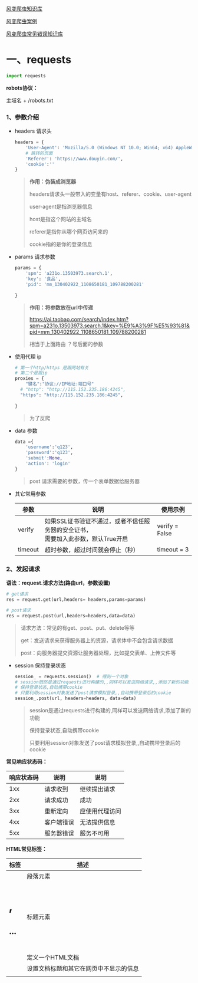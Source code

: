 [风变爬虫知识库](https://docs.forchange.cn/docs/2wAlXK56optg8DAP)

[风变爬虫案例](https://docs.forchange.cn/docs/aBAYV4zKD1h2Yr3j)

[风变爬虫常见错误知识库](https://docs.forchange.cn/docs/16q8Mmn0rXTQE7k7)

# 一、requests

```python
import requests
```

**robots协议：**

主域名 + /robots.txt

### 1、参数介绍

- headers  请求头

  ```python
  headers = {
      'User-Agent': 'Mozilla/5.0 (Windows NT 10.0; Win64; x64) AppleWebKit/537.36 (KHTML, like Gecko) Chrome/91.0.4472.124 Safari/537.36',
      # 跳转的页面
      'Referer': 'https://www.douyin.com/',
      'cookie':''
  }
  ```

  > **作用：伪装成浏览器**
  >
  > headers请求头一般带入的变量有host、referer、cookie、user-agent 
  >
  > 
  >
  > user-agent是指浏览器信息
  >
  > host是指这个网站的主域名
  >
  > referer是指你从哪个网页访问来的
  >
  > cookie指的是你的登录信息	

- params 请求参数

  ```python
  params = {
      'spm': 'a231o.13503973.search.1',
      'key': '食品',
      'pid': 'mm_130402922_1108650181_109788200281'
      
  }
  ```

  > **作用：将参数放在url中传递**
  >
  > 
  >
  > https://ai.taobao.com/search/index.htm?spm=a231o.13503973.search.1&key=%E9%A3%9F%E5%93%81&pid=mm_130402922_1108650181_109788200281
  >
  > 相当于上面路由   ？号后面的参数

- 使用代理 ip

  ```python
  # 第一个http/https 是跟网站有关
  # 第二个是跟ip
  proxies = {
      "键名":"协议://IP地址:端口号"
    # "http": "http://115.152.235.186:4245",
    "https": "http://115.152.235.186:4245",
      
  }
  ```

  > 为了反爬

- data 参数

  ```python
  data ={
      'username':'q123',
      'password':'q123',
      'submit':None,
      'action': 'login'
  }
  ```

  > post 请求需要的参数，传一个表单数据给服务器

- 其它常用参数

  | 参数    | 说明                                                         | 使用示例       |
  | ------- | ------------------------------------------------------------ | -------------- |
  | verify  | 如果SSL证书验证不通过，或者不信任服务器的安全证书，<br>需要加入此参数，默认True开启 | verify = False |
  | timeout | 超时参数，超过时间就会停止（秒）                             | timeout = 3    |


### 2、发起请求

**语法：request.请求方法(路由url，参数设置)**

```python
# get请求
res = request.get(url,headers= headers,params=params)

# post请求
res = request.post(url,headers=headers,data=data)
```

> 请求方法：常见的有get、post、put、delete等等
>
> 
>
> get：发送请求来获得服务器上的资源，请求体中不会包含请求数据
>
> post：向服务器提交资源让服务器处理，比如提交表单、上传文件等

- session 保持登录状态

  ```python
  session_ = requests.session()  # 得到一个对象
  # session既然是通过requests进行构建的,,同样可以发送网络请求,,添加了新的功能
  # 保持登录状态,自动携带cookie
  # 只要利用session对象发送了post请求模拟登录,,自动携带登录后的cookie
  session_.post(url, headers=headers, data=data)
  ```

  > session是通过requests进行构建的,同样可以发送网络请求,添加了新的功能
  >
  > 保持登录状态,自动携带cookie
  >
  > 
  >
  > 只要利用session对象发送了post请求模拟登录,,自动携带登录后的cookie

**常见响应状态码：**

| 响应状态码 | 说明       | 说明           |
| ---------- | ---------- | -------------- |
| 1xx        | 请求收到   | 继续提出请求   |
| 2xx        | 请求成功   | 成功           |
| 3xx        | 重新定向   | 应使用代理访问 |
| 4xx        | 客户端错误 | 无法提供信息   |
| 5xx        | 服务器错误 | 服务不可用     |

**HTML常见标签：**

| 标签             | 描述                                   |
| ---------------- | -------------------------------------- |
| <p>              | 段落元素                               |
| <h1>,<h2>...<h6> | 标题元素                               |
| <html>           | 定义一个HTML文档                       |
| <head>           | 设置文档标题和其它在网页中不显示的信息 |
| <title>          | 设置文档标题                           |
| <body>           | 设置主题内容                           |
| <br>             | 换行                                   |
| <a>              | 超链接                                 |
| <ul>             | 无序列表                               |
| <ol>             | 有序列表                               |
| <li>             | 列表项                                 |
| <dl>             | 自定义列表                             |
| <dt>             | 自定义列表项                           |
| <dd>             | 自定义列表对应的注释                   |
| <div>            | 定义文档中的分区                       |

**常见属性：**

| 属性  | 描述              |
| ----- | ----------------- |
| href  | 规定链接的目标URL |
| id    | 规定元素的唯一id  |
| class | 规定元素的类名    |

### 3、获取响应内容

**语法：res响应对象.类型方法**

```python
# 二进制，字节数据（bytes类型）
res.content

# 文本数据（str类型）
res.text

# json数据
res.json()
```

> content：原始二进制字节流，可以用来保存图片等二进制文件
>
> 
>
> text：文本编码自动解码响应内容，大多数 Unicode 字符集都能被无缝地解码。
>
> 
>
> **json简介：列表嵌套字典的形式，字符串类型， 是一种轻量级的数据交换格式。**
>
> json：将响应json数据转化为Python字典 注意不能是HTML类型的响应

- **其它方法**

- **语法：响应对象 . 方法名 **

  | 参数                | 说明                                     |
  | ------------------- | ---------------------------------------- |
  | **status_code**     | **响应状态码**                           |
  | **request.headers** | **响应对应的请求头**                     |
  | **headers**         | **响应头**                               |
  | **request.cookies** | **请求的cookie**                         |
  | **cookies**         | **响应的cookie（经过了set-cookie动作）** |
  | **encoding**        | **设置编码格式**                         |

  ```python
  # 设置编码格式
  res.encoding = 'utf-8'
  ```

### 4、附：报错继续调用

方法一：

```python
def fun():
    time.sleep(1)
    try:
        raise Exception('出错了')
    except Exception as e:
        print(e)
        fun()
fun()
```

方法二：

```python
# 导包
from retrying import retry

@retry()
def fun():
    time.sleep(1)
    print('------出错了----')
    raise Exception('出错了')

fun()
```

### 6、动态网页

```
动态网页XHR文件中找
AJAX
```

### 7、爬虫模板

```python
#导入相关模块库
import requests
from bs4 import BeautifulSoup
import csv

#设置存储爬取数据的列表，方便后面写入到csv文件中
data_list = []

#01获取网页
url = ''
#设置请求头
headers = {}
res = requests.get(url,headers = headers)
#打印状态码是否正常
print(res.status_code)

#02解析网页
bs = BeautifulSoup(res.text,'html.parser')
#根据需求使用find() or find_all()方法查找标签元素
Tag = bs.find()
print(Tag.text)
Tag_list = bs.find_all()
for i in Tag_list:
    data1 = i.find().text
    data2 = i.find().text
    #设置一个字典存储爬取的数据，方便之后添加到data_list里面
    data_dict = {
        '表头数据1':data1,
        '表头数据2':data2
    }
    #检查爬取的信息
    print(data_dict)
    #存储爬取信息到dat_list里面
    data_list.append(data_dict)

#03存储网页
with open('xxxx.csv', 'w', encoding='utf-8-sig') as f:
    # 将文件对象转换成 DictWriter 对象，并定义表头数据
    f_csv = csv.DictWriter(f, fieldnames=['表头数据1', '表头数据2'])
    # 写入表头与数据
    f_csv.writeheader()
    f_csv.writerows(data_list)
```

# 二、selenium

```python
1）Windows 系统：pip install selenium
2）Mac 系统：pip3 install selenium

Chrome 浏览器驱动配置流程: https://docs.forchange.cn/docs/9030MKLRVRtV2Oqw
```

### 1、selenium的使用

```python
# 导包
from selenium import webdriver
# 实例谷歌浏览器对象
driver = webdriver.Chrome()
```

### 2、基本方法

| get(url)              | 打开浏览器                   |
| --------------------- | ---------------------------- |
| current_url           | 返回url                      |
| page_source           | 获取网页源代码               |
| maximize_window()     | 浏览器最大化                 |
| save_screenshot()     | 页面截图                     |
| window_handles        | 获取所有句柄                 |
| current_window_handle | 获取当前句柄                 |
| get_cookies()         | 获取当前网页的Cookie（列表） |
|                       |                              |
| close()               | 关闭浏览器                   |
| quit()                | 退出                         |

```python
# 打开浏览器
driver.get("https://www.baidu.com/)
# current_url 返回当前url
print(driver.current_url)
# page_source 打印网页源代码
print(driver.page_source)
# 浏览器最大化
driver.maximize_window()
# 页面截图 
# driver.save_screenshot('chaojiying.jpg')
# window_handles 获取所有的句柄
print(driver.window_handles)
# 获取当前的句柄
print(driver.current_window_handle)

# 你页面打开了新的标签页 并不会操作新的标签页
# 通过句柄的操作来切换标签页
driver.switch_to.window(driver.window_handles[1])
# 获取当前页的标题
print(driver.title)

# 进入iframe之后才能获取iframe里面的元素
# switch_to.frame 进入到iframe框架中
driver.switch_to.frame('g_iframe')
```

### 3、定位点击操作

##### （1）定位元素

**注意：可多层查找**

| 方法                                | 说明                                                         |
| ----------------------------------- | ------------------------------------------------------------ |
| find_element_by_name()              | 通过属性 **name** 的值查找                                   |
| find_element_by_class_name()        | 通过属性 **class** 的值查找                                  |
| find_element_by_id()                | 通过属性 **id** 的值查找                                     |
| find_element_by_xpath()             | 通过 **xpath** 查找                                          |
| find_element_by_css_selector()      | 通过 **CSS选择器**  查找                                     |
| find_element_by_tag_name()          | 通过 **标签名称** 查找                                       |
| find_element_by_link_text()         | 通过  **超链接文本**  查找                                   |
| find_element_by_partial_link_text() | 通过 **超链接的部分文本**  查找                              |
| 以上方法element后面加s              | 查找多个元素，返回符合条件的对象列表<br>（没有则返回空列表） |

```python
# 定位到指定位置输入账号
driver.find_element_by_id('freename')

# 定位到指定位置输入密码
driver.find_element_by_class_name('password')

# 定位到登录位置
ele = driver.find_element_by_class_name('loginBtn')

# 1、click 点击登录
ele.click()

# 2.通过js语法进行点击指定元素ele
# js进行元素点击语法 arguments[0].click 相当于ele.click()
driver.execute_script('arguments[0].click()',ele)
```

##### （2）输入、点击操作

**下方enement 代表定位到的元素**

| 方法                          | 说明                                 |
| ----------------------------- | ------------------------------------ |
| element.send_keys(“内容”)     | **输入**内容                         |
| element.click()               | **点击**此元素                       |
| element.screenshot_as_png     | 截取定位到的元素内容（**截图**）     |
| element.get_attribute("属性") | **获取**定位到的元素的**属性**       |
| element.text                  | **获取**定位元素下的所有**文本内容** |
|                               |                                      |
|                               |                                      |
|                               |                                      |
|                               |                                      |

```python
# 定位到登录位置
ele = driver.find_element_by_class_name('loginBtn')

# 输入用户名
ele.send_keys(input('输入用户名'))

# 点击登录
ele.click()



# 通过element.text获取内容
ele.text
# 通过get_attribute获取属性
ele.get_attribute('href')
```



### 4、页面滚动

| 执行像素单位进行移动     | window.scrollTo(0,2000)# (横向x轴,竖向y轴)    |
| ------------------------ | --------------------------------------------- |
| 可以以页面为单位进行移动 | window.scrollTo(0,document.body.scrollHeight) |
| 指定到达的坐标           | document.documentElement.scrollTop=2000       |

```python
chrome_obj.execute_script('document.documentElement.scrollTop=2000')
```

### 5、无头浏览与反检测

方法一：

```python
from selenium.webdriver.chrome.options import Options

# 实例化一个对象
options = Options()
# 给对象添加属性 不需要打开浏览器就能使用
options.add_argument('--headless')

# 把刚刚添加好的无头模式 给driver对象添加上
driver = webdriver.Chrome(options=options)
```

方法二：

```python
options.headless = True
```

方法三：

```python
options.set_headless()
```

**反检测：**

```python
# 添加参数,进行隐藏
options.add_experimental_option('excludeSwitches', ["enable-automation"])  # 不需要死记硬背
chrome_obj = Chrome(options=options)
```

### 6、显示等待与隐士等待

导包：

```python
# 规定导包下面三个
from selenium.webdriver.common.by import By
from selenium.webdriver.support.ui import WebDriverWait
from selenium.webdriver.support import expected_conditions as EC
```

显示等待：

```python
# 显示等待  要等到某个元素加载完了之后才继续往后执行
#           设置10秒 10秒内提前加载好了后就不会等10秒 提前执行

# 显示等待  等待元素加载完成 肯定需要一个元素
# 第一个参数 driver 就是实例化的driver
# 第二个参数 timeout 等待的时间
# 第三个参数 poll_frequency 监测时间 默认每过0.5秒监测一次 直到元素已经加载完成
# EC.presence_of_element_located(By.XPATH) 通过xpath来获取元素
# EC.presence_of_element_located 这个方法里面需要放元祖
# 等待元素10秒内加载完成 每过1秒查看一下
ele = WebDriverWait(driver,10,1).until(EC.presence_of_element_located((By.XPATH,'//*[@id="1"]/h3/a')))
# ele = WebDriverWait(driver,10,1).until(EC.presence_of_element_located((By.ID,'//*[@id="1"]/h3/a')))
# ele = WebDriverWait(driver,10,1).until(EC.presence_of_element_located((By.CLASS_NAME,'//*[@id="1"]/h3/a')))
```

隐士等待：

```python
# 隐示等待 等待页面加载完成 加载完了之后就继续往后面执行 灵活 提前加载好提起执行
# 有多个页面 多个标签页

# 设置隐示等待 页面加载完 继续往后面执行
driver.implicitly_wait(0.1)
```

### 7、高级滑动操作

```python
from selenium.webdriver import ActionChains

# 1.找到这个按钮
click_obj = chrome_obj.find_element_by_xpath('/html/body/div/div/div/div[1]/div[1]/div[3]')

# 2.按住:动作(需要使用动作链)
action_obj = ActionChains(chrome_obj)  # 参数是浏览器对象,
action_obj.click_and_hold(click_obj)  # 点击并且按住,参数为具体的节点(按钮)

# 3.滑动(x横向移动,y竖向移动) 在这之前可以得到他的长和宽
action_obj.move_by_offset(100, 0).perform()
#            定位                 #  启动

# 4.松开点击
action_obj.release()  # 释放
```

# 三、js加密

### 1、分析

```python
目的: 爬虫实现有道翻译: 输入一个数据(参数), 得到对应的翻译结果(响应数据)
1.分析数据包:参数的传递,get请求url传参,post请求里面的form表单传参

2.对应的数据包:
    --post请求:需要发送请求的时候,携带form表单
    --json格式:响应数据是json格式的数据,jsonpath

3.确认目标的url:http://fanyi.youdao.com/translate_o?smartresult=dict&smartresult=rule

4.检查form表单里面的参数,更换了要被数据之后,,表单里面的键值对是否会跟着发生改变

5.进行另一次请求,,对比参数的不同
    --没有发生改变,直接复制写死就好
    --发生了改变的参数,是怎么发生改变,(分析:重点)

6.form表单里面发生改变的参数
    -- √ i: 要被翻译的数据
    -- salt: 16178019691804 > 16178031806006
    -- sign: 126c8264337c5edec47981a61d039159 > 52e6d5069cf6d2d63b56419e729b73ee
    -- √lts: 1617801969180 > 1617803180600
    总结:发生了变化的数据:一共是四个

7.lts: 由纯数字组成,salt是lts在末尾加了一位数字的结果
    --纯数字组成,是否是一个时间戳数据
    结论:以毫秒为单位的时间戳

  salt: 以毫秒为单位的时间戳, 末尾加上一位数字(未知规律逻辑)
```

### 2、python运行js代码

安装：pip install PyExecJS

```python
# 导入: 使用不是同一个名字 execjs
import execjs

# 拿到js代码
with open('demo.js','r',encoding='utf-8') as f:
    js_data = f.read()

# 转换一下类型,转换操作
js_obj = execjs.compile(js_data)

# 执行
res_ = js_obj.call('add',6,5)
print(res_)
```

# 四、fiddle抓包工具

### 1、fiddle设置

```python
fiddler的一个初始设置:
1.最上方菜单栏的工具栏 Tools 点击第一个选项 options
2.出现options的菜单栏,选择第二个HTTPs,默认不支持https协议数据包的获取,
3.勾选DEcryPThttps,如果是第一次,提示你安装证书,next install,,success...
4.点击options的菜单栏里面的第三个选项connection
5.第二个勾选 allow remote computers to conect
6.重启
```

### 2、与移动端建立连接

```python
移动端客户端:
1.手机
2.手机模拟器(虚拟机之于电脑)
    -- 夜神模拟器   
    -- 腾讯手游助手
    -- mumu模拟器  网易
"""
"""
1.刚刚下载好这个手机模拟器:
抓包工具是否会自动的存在于 移动客户端和 服务器之间.
怎么样才能够让彼此独立分开的软件, 存在 移动端客户端 >发送请求> 抓包工具fiddler >   服务器这样一个关系

原理: 移动端客户端发送网络请求, 必须依赖抓包工具, 才能发送给服务器
1.知道自己电脑的IP地址:192.168.1.150(举例)
2.知道抓包工具的端口号:fiddler 默认8888
3.手机模拟器设置:
    -- 找到设置,网络,按住不动,出现修改网络
    -- 代理改成电脑IP 192.168.1.150
    -- 端口8888
4.手机模拟器发送网络请求,有需要依赖指定IP的指定端口8888的工具fiddler
5.手机模拟器发送网络请求,只能通过fiddler
6.手动模拟器  >  fiddler  > 服务器
7.如果你的fiddler没有打开运行,,,那么手机模拟器就无法发送网络请求
8.需要去下载一个证书:
    --打开浏览器:网址栏输入ip:port
    --download fiddler证书
    --证书命名,点击保存
9.安装证书 > 设置一个开屏密码
```

### 3、使用步骤

```python
1.打开一个app
2.清空数据包
3.发送请求
4.暂停抓包
5.数据包的类型, body的大小
6.点击一个数据包,选择inspetor
    --上面部分是request headers的信息
    --下面部分是response header的信息
7.通过响应数据查看是否是对应的数据包
    --在response header部分选择webView 相当于network里面的response部分
    -- body:21 {"result":{},"ret":0}
8.在 request headers部分点击Raw的部分:
   还是headeres部分,,,都存在请求的一些参数,,信息
   --url:
   --get
   --cookie
   --User-Agent
9.对应的数据包右键点击: justurl
    -- https://mlol.qt.qq.com/go/mlol_news/recommend_feeds?main_feeds=1&plat=android&ip=10.0.2.15&network=wifi&favzone=lol&zone=plat&channel=1&transport=&disableAlgo=%24DISABLEALGO%24&subChannel=1&slidetype=0&next=&version=10502 
```

# 五、scrapy框架

[Scrapy文档地址](http://scrapy-chs.readthedocs.io/zh_CN/1.0/intro/overview.html)

### 1、概念和流程

- 流程![img](https://gimg2.baidu.com/image_search/src=http%3A%2F%2Fimg2018.cnblogs.com%2Fblog%2F1519076%2F201903%2F1519076-20190309141306862-221827008.png&refer=http%3A%2F%2Fimg2018.cnblogs.com&app=2002&size=f9999,10000&q=a80&n=0&g=0n&fmt=auto?sec=1650514220&t=ccb4c3d95f7a9f49397755cc9fe2cf96)

  > 流程描述：
  >
  > 1. 爬虫中起始的url构造成request对象-->爬虫中间件-->引擎-->调度器
  > 2. 调度器把request-->引擎-->下载中间件--->下载器
  > 3. 下载器发送请求，获取response响应---->下载中间件---->引擎--->爬虫中间件--->爬虫
  > 4. 爬虫提取url地址，组装成request对象---->爬虫中间件--->引擎--->调度器，重复步骤2
  > 5. 爬虫提取数据--->引擎--->管道处理和保存数据

- 每个模块的具体作用

  ![img](https://gimg2.baidu.com/image_search/src=http%3A%2F%2Fimg-blog.csdnimg.cn%2F20200222134056362.png%3Fx-oss-process%3Dimage%2Fwatermark%2Ctype_ZmFuZ3poZW5naGVpdGk%2Cshadow_10%2Ctext_aHR0cHM6Ly9ibG9nLmNzZG4ubmV0L0JpYW5fWmh1YW5n%2Csize_16%2Ccolor_FFFFFF%2Ct_70&refer=http%3A%2F%2Fimg-blog.csdnimg.cn&app=2002&size=f9999,10000&q=a80&n=0&g=0n&fmt=auto?sec=1650514220&t=85ded70bc573fd475326ffcbfc6f63f4)

- **scrapy基本组成**

  ```python
  --中间部分: 引擎组件
  --上面部分: 调度器
  --下面部分: 爬虫器,爬虫组件
  --左边部分: 管道组件
  --右边部分: 下载器组件
  ```

- **scrapy步骤**

  ```python
  引擎组件:领导,核心
      2.引擎拿着爬虫组件给的request请求对象,交给了调度器
      4.引擎拿着调度器排序之后的request请求对象,交给下载器
      6.引擎拿着下载器给的响应对象response,交给了爬虫组件
      8.引擎拿着爬虫组件发送过来的数据:
          --如果是请求对象request,把之前的步骤重新执行一遍
          --如果是需要保存的数据,就交给管道组件,item对象
  
  爬虫组件:1.确认起始的url: 爬虫组件会根据起始的url构造一个请求对象request,把请求对象request交给引擎
           7.拿着引擎给的响应对象response,进行数据的提取:
              --如果提取出来的是需要保存的数据data,那么就需要进行保存   item对象  交给引擎
              --如果提取到的url,是需要继续发送网络请求的,构造一个请求对象request  交给引擎
  
  调度器:3.拿着从引擎给的request请求对象进行排序(入队列,出队列),把排序之后的request请求对象交给引擎
  
  下载器:5.拿着从引擎给的request请求对象,发送网络请求,获取响应对象response,交给引擎
  
  管道组件:9.拿着要被保存的数据,保存起来
  ```

### 2、入门使用

- 安装

  ```python
  命令:     sudo apt-get install scrapy 或者：     pip/pip3 install scrapy
  ```

- 项目开发流程

  ```
  1. 创建项目:        scrapy startproject sixstartText
  2. 生成一个爬虫:    scrapy genspider sixtartText sixstaredu.com
  3. 提取数据:       根据网站结构在spider中实现数据采集相关内容
  4. 保存数据:       使用pipeline进行数据后续处理和保存
  ```

  > 注意：创建项目后需要cd 到项目中才可进行下一步

- 基础命令

  ```python
  1、创建项目： scrapy    startproject    xxx(项目名称)   创建项目
  
  2、1 创建文件名称（默认basic模板）： scrapy  genspider   xxx(爬虫任务名称)    www.com（域名）
  
  2、2 创建文件名称（crawl模板 -- 自动提取url）：
  		scrapy   genspider  -t  crawl    xxx     www.com
      
  
  3、开启爬虫： scrapy   crawl  xxx(文件名称) --nolog(无日志，报错的话就需要取消查看报错信息)
  
  4、进入监听状态：scrapy    runspider   xxx.py       
               这个详细查看分布式爬虫步骤.py
      
  bench : scrapy bench 快速的测试一下框架运行起来的样子
  
  fetch : scrapy fetch url 拿一个url进行测试 对展示出对应的响应
  
  genspider: 创建爬虫任务用的
  
  runspider: 运行爬虫项目
  
  shell: 快速的进行一些代码的测试: 测试部分代码的执行的时候使用 svrapy shell 起始url
  
  
  version: 显示版本
  
  view: view视图 scrapy view https://www.baidu.com
       快速的测试一个url的响应的获取,渲染出来,为了检验成功与否
  ```

##### 各个文件介绍：

- settings

  ```python
  BOT_NAME = 'scrapy_sample'     # 爬虫项目的名称
  
  SPIDER_MODULES = ['scrapy_sample.spiders']     # 爬虫应用的模板
  NEWSPIDER_MODULE = 'scrapy_sample.spiders'     # 爬虫应用的模板
  
  
  # 设置全局的用户代理User -Agent    **
  USER_AGENT = 'Mozilla/5.0 (Windows NT 10.0; Win64; x64) AppleWebKit/537.36 (KHTML, like Gecko) Chrome/91.0.4472.124 Safari/537.36'
  
  
  ROBOTSTXT_OBEY = False    # robots协议，需要手动改成False  **
  
  
  # CONCURRENT_REQUESTS = 32     # 并发请求数的设置
  
  
  DOWNLOAD_DELAY = 3    # 下载延迟    **
  
  #CONCURRENT_REQUESTS_PER_DOMAIN = 16   # domain  单域名访问并发数
  #CONCURRENT_REQUESTS_PER_IP = 16       # 单IP的并发数
  
  
  COOKIES_ENABLED = False    # 全局的Cookie的设置  **
  
  
  #TELNETCONSOLE_ENABLED = False   # 查看爬虫信息相关
  
  
  # 设置默认全局的请求头    **
  DEFAULT_REQUEST_HEADERS = {
    'Accept': 'text/html,application/xhtml+xml,application/xml;q=0.9,*/*;q=0.8',
    'Accept-Language': 'en',
    'Cookie':'xxx'
  }      
  
  
  # 爬虫中间件，注释掉了就不会生效
  SPIDER_MIDDLEWARES = {
     # 'scrapy_sample.middlewares.ScrapySampleSpiderMiddleware': 543,
  }        
  
  
  # 下载器中间件，  UA,Cookie，Referer的设置   **
  DOWNLOADER_MIDDLEWARES = {
     # 'scrapy_sample.middlewares.ScrapySampleDownloaderMiddleware': 543,
      # selenium中间件管道的开启
     'scrapy_sample.middlewares.seleniumDownloaderMiddleware': 544,
  }         
  
  
  # 自定义爬虫信息
  #EXTENSIONS = {
  #    'scrapy.extensions.telnet.TelnetConsole': None,
  #}    
  
  
  # 管道（用来保存逻辑的部分）    路径             权重（权重越小，优先级越大） **
  ITEM_PIPELINES = {
     'scrapy_sample.pipelines.ScrapySamplePipeline': 300,
     'scrapy_sample.pipelines.ScrapySamplePipeline2': 301,
     'scrapy_sample.pipelines.images.ImagesPipeline' : 302  # 图片管道路径
  } 
  
  
  #AUTOTHROTTLE_ENABLED = True    # 自动限速
  
  #AUTOTHROTTLE_START_DELAY = 5   # 初始下载延迟的设置
  
  #AUTOTHROTTLE_MAX_DELAY = 60    # 最大下载延迟
  
  #AUTOTHROTTLE_TARGET_CONCURRENCY = 1.0    # 设置每秒并发数
  
  #AUTOTHROTTLE_DEBUG = False    # 是否显示DEBUG
  
  
  #HTTPCACHE_ENABLED = True             # 缓存设置
  #HTTPCACHE_EXPIRATION_SECS = 0        # 缓存时间
  #HTTPCACHE_DIR = 'httpcache'          # 路径
  #HTTPCACHE_IGNORE_HTTP_CODES = []     # 缓存http的状态码
  #HTTPCACHE_STORAGE = 'scrapy.extensions.httpcache.FilesystemCacheStorage'   # 缓存插件
  ```
  
- 创建的爬虫文件

  ```python
  import scrapy
  
  
  class TextSpider(scrapy.Spider):       # 继承自Spider这个类
      name = 'text'    # 爬虫任务名称
      allowed_domains = ['www.com']     # 允许请求的域的范围
      start_urls = ['http://www.com/']  # 起始url，从这个网站开始爬取
  
      def parse(self, response):   # 用来做数据的提取，响应对象response
          pass
  ```

  > 主要用来提取文件

- items.py

  ```python
  import scrapy
  
  
  # 预处理，这个类需要在Spider的py文件中导包才能使用
  # 若要在爬虫文件中使用，需要提前在此创建好字段
  class ScrapySampleItem(scrapy.Item):
     
      # name = scrapy.Field()
      xxx = scrapy.Field()
      xxxx = scrapy.Field()
      xxxxx = scrapy.Field()
      pass
  ```

- middlewares（中间件）.py

  ```python
  import random
  import time
  
  from scrapy import signals
  
  
  from itemadapter import is_item, ItemAdapter
  from scrapy.http import HtmlResponse
  
  
  class ScrapySampleSpiderMiddleware:
      @classmethod
      def from_crawler(cls, crawler):
          # This method is used by Scrapy to create your spiders.
          s = cls()
          crawler.signals.connect(s.spider_opened, signal=signals.spider_opened)
          return s
  
      def process_spider_input(self, response, spider):
  
          return None
  
      def process_spider_output(self, response, result, spider):
  
          for i in result:
              yield i
  
      def process_spider_exception(self, response, exception, spider):
          pass
  
      def process_start_requests(self, start_requests, spider):
          for r in start_requests:
              yield r
  
      def spider_opened(self, spider):
          spider.logger.info('Spider opened: %s' % spider.name)
  
  
  class ScrapySampleDownloaderMiddleware:
  
      @classmethod
      def from_crawler(cls, crawler):
          # This method is used by Scrapy to create your spiders.
          s = cls()
          crawler.signals.connect(s.spider_opened, signal=signals.spider_opened)
          return s
  
      # 发送请求携带的UA等在这里设置，需要在管道内开启
      # 处理请求对象的方法
      def process_request(self, request, spider):
          # 用户代理 User-Agent              随机选取
          request.headers['User-Agent'] = random.choice('构建的 UA 池')
  
          # 代理IP：https请求https代理IP，http请求http代理IP
          #        以https://moxie.douban.com / top250为例
          if request.url.split(':')[0] == 'http':   # 判断url是否是前缀http
              request.meta['Proxy'] = 'http://xxx.xxx.xxx.xxx:xxx'
          else:     # https
              request.meta['Proxy'] = 'http://xxx.xxx.xxx.xxx:xxx'
  
          # Cookie  （1、settings里面Cookie设置为True
          #           2、以键值对方式）
          #      以douban - fav - remind  == 1 ; __utmc = 3014；
          request.cookies = {"douban - fav - remind":"1","__utmc":"3014"}
  
          # 添加跳转Referer
          referer_url = request.url
          if referer_url:  # 拥有
              request.headers['Referer'] = referer_url
  
          return None
  
      def process_response(self, request, response, spider):
          return response
  
      def process_exception(self, request, exception, spider):
  
          pass
  
      def spider_opened(self, spider):
          spider.logger.info('Spider opened: %s' % spider.name)
  
  
  
  '''        selenium 使用下载中间件方法   使用需要在settings中开启下载中间件管道  '''
  class seleniumDownloaderMiddleware:
      def process_response(self, request, response, spider):
          # 判断是否是目标网址 ， 如果是 ，进行selenium请求
          if request.url in ['https://music.163.com/#/discover/playlist']:
              # 打开目标网址
              spider.driver.get(url=request.url)
              time.sleep(4)
  
              # 进入到  iframe  中
              spider.driver.switch_to.frame('g_iframe')
              # 通过page_source获取elenments 源代码
              time.sleep(4)
              row_response = spider.driver.page_source
              # current_url是selenium中返回url的方法
              return HtmlResponse(url=spider.driver.current_url,body=row_response,encoding='utf8',request=request)
  
          else:      # 如果上面代码没有执行，就执行下面代码
              return response
  ```
  
- pipelines（管道）.py

  ```python
  from itemadapter import ItemAdapter
  
  
  class ScrapySamplePipeline:
      def __init__(self):    # 自动调用只需要开启一次
          self.f = open('sixstar.txt', 'a', encoding='utf-8')
  
      def process_item(self, item, spider):       # 保存数据
          self.f.write(str(item) + '\n' + '\n')
          return item
  
      def __del__(self):        # 关闭，程序运行完毕自动执行
          self.f.close()
  ```

  > 管道：用来保存文件，需要在setting中开启管道

### 3、开发步骤详解

1. 创建项目

   ```
   scrapy startproject <项目名字> 
   ```

   > 生成的目录和文件结果如下：
   >
   > item.py：自己预计需要爬取的内容
   >
   > middlewares.py：自定义中间件的文件
   >
   > pipelines.py：管道，保存数据
   >
   > settings.py：设置文件，UA，启动管道
   >
   > spiders：自己定义的spider的文件夹
   >
   > scrapy.cfg：项目的配置文件

2. 创建爬虫文件

   ```
   scrapy genspider <爬虫名字> <允许爬取的域名>
   ```

   > 爬虫名字: 作为爬虫运行时的参数 允许爬取的域名: 为对于爬虫设置的爬取范围，设置之后用于过滤要爬取的url，如果爬取的url与允许的域不通则被过滤掉。 
   >
   > 
   >
   > 注：需要先cd 到项目中

3. 提取数据

   **在/myspider/myspider/spiders/sixtartText.py中修改内容如下:**

   ```python
   import scrapy
   # 导入 items.py 中的  BasicItem类
   from ..items import BasicItem
   
   
   class SixstarSpider(scrapy.Spider):
       name = 'sixstar'
       allowed_domains = ['sixstaredu.com']
       start_urls = ['https://www.sixstaredu.com/teacher?page=%d'%a for a in range(1,5)]
   
       
       
       # 数据提取方法，接受下载中间件传过来的response
       def parse(self, response):
           # 获取教师名字
           names = response.xpath('//*[@id="content-container"]/div/div[*]/div/div[1]/h3/a/text()').getall()
           # 获取教师头衔
           positions = response.xpath('//*[@id="content-container"]/div/div[*]/div/div[1]/div/text()').getall()
           
   
           for i in range(len(names)):
               # 实例  items.py 的类
               item = BasicItem()
               # 构造字典 ， 键名分别是name ，position ，url
               item['name'] = names[i]
               item['position'] = positions[i].strip()
   
               # 获取详情页数据     url          回调函数     meta构造字典传给下面函数
               yield scrapy.Request((item['url']),callback=self.parse_data,meta={'jiuge':item})
   
               
       def parse_data(self,response):
           # 获取详情页的数据
           data = response.xpath('//*[@id="content-container"]/div/p//text()').getall()
   
   
           # 接收 meta 中的item
           item = response.meta['jiuge']
           item['data'] = ''.join(data)
   
           # 返回给管道
           yield item
   ```
   
   > 步骤：
   >
   > 1、在parse函数下，直接使用response.xpath方法即可提取数据
   >
   > CSS选择器提取数据：（也可以使用response.css(.属性)）
   >
   > getall：提取多个数据（列表），get：提取单个数据
   >
   > 2、实例items.py 中的  BasicItem类，构造字典数据（用什么字段需要先在BasicItem 类中添加）
   >
   > ```python
   > class BasicItem(scrapy.Item):
   >  # define the fields for your item here like:
   >  name = scrapy.Field()
   >  position = scrapy.Field()
   > ```
   >
   > 3、使用回调函数提取详情页数据
   
   - response 常用方法
   
     ```python
     response.url：当前响应的url地址
     response.request.url：当前响应对应的请求的url地址
     response.headers：响应头
     response.requests.headers：当前响应的请求头
     response.body：响应体，也就是html代码，byte类型
     response.status：响应状态码
     ```
   
4. 保存数据

   ```python
   1、在pipelines.py 中
   
   import json
   class ItcastPipeline():   
       # 爬虫文件中提取数据的方法每yield一次item，就会运行一次   
       # 该方法为固定名称函数   
       def process_item(self, item, spider):       
       print(item)       
       return item
   
   2、在settings.py配置启用管道
   
   ITEM_PIPELINES = {   
       'sixstart.pipelines.SixstartPipeline': 300,
   }
   
   ```

   > 配置项中键为使用的管道类，管道类使用.进行分割，第一个为项目目录，第二个为文件，第三个为定义的管道类。 
   >
   > 配置项中值为管道的使用顺序，设置的数值约小越优先执行，该值一般设置为1000以内。

5. 运行爬虫程序

   ```python
   1、运行方法一
   #  在项目目录终端输入scrapy    crawl    xxx(文件名)
   
   
   2、运行方法二
   在项目目录下新建main.py 文件夹
   #  导入 cmdline模块，可以实现控制终端命令行
   from scrapy import cmdline
   
   cmdline.execute(['scrapy','bench'])
   ```

### 4、crawl 模板的使用

```python
作用：crawlspider爬虫可以按照规则自动获取连接
```

> 与默认模板只在获取数据时不同

1. 创建爬虫文件

   ```python
   scrapy genspider -t crawl xxx(文件名)    xxx.com(域名)
   ```

2. 提取数据

   ```python
   import scrapy
   from scrapy.linkextractors import LinkExtractor
   from scrapy.spiders import CrawlSpider, Rule
   
   
   class TextCrawlSpider(CrawlSpider):
       name = 'text_crawl'
       allowed_domains = ['www.com']
       start_urls = ['http://www.com/']
   
       # url提取器               
       rules = (
           Rule(LinkExtractor(allow=r'Items/'), callback='parse_item', follow=True),
       )
       # LinkExtractor参数
       # allow = (),   url范围，正则表达式
       # deny = (),     和上一个相反，除了上一个的范围都提取
       # allow_domains = (),     允许提取的域的范围
       # deny_domains = (),      同上相反
       # restrict_xpaths = (),     通过xpath提取
       # tags = ('a', 'area'),     默认提取a标签
       # attrs = ('href',),        默认提取href属性所对应的值
   
       def parse_item(self, response):
           item = {}
           #item['domain_id'] = response.xpath('//input[@id="sid"]/@value').get()
           #item['name'] = response.xpath('//div[@id="name"]').get()
           #item['description'] = response.xpath('//div[@id="description"]').get()
           return item
   ```

   > 注意：
   >
   > 1. 除了用命令scrapy genspider -t crawl <爬虫名> <allowed_domail>创建一个crawlspider的模板，也可以手动创建
   > 2. crawlspider中不能再有以parse为名的数据提取方法，该方法被crawlspider用来实现基础url提取等功能
   > 3. Rule对象中LinkExtractor为固定参数，其他callback、follow为可选参数
   > 4. 不指定callback且follow为True的情况下，满足rules中规则的url还会被继续提取和请求
   > 5. 如果一个被提取的url满足多个Rule，那么会从rules中选择一个满足匹配条件的Rule执行
   >
   > 
   >
   > Rule常见参数：：：：：
   >
   > LinkExtractor: 链接提取器，可以通过正则或者是xpath来进行url地址的匹配
   >
   > callback: 表示经过连接提取器提取出来的url地址响应的回调函数，可以没有，没有表示响应不会进行回调函数的处理
   >
   > follow: 连接提取器提取的url地址对应的响应是否还会继续被rules中的规则进行提取，默认True表示会，Flase表示不会
   >
   > process_links: 当链接提取器LinkExtractor获取到链接列表的时候调用该参数指定的方法，这个自定义方法可以用来过滤url，且这个方法执行后才会执行callback指定的方法

### 5、scrpay-redis 分布式爬虫

- 概念

  1. 分布式是什么

     ```
     简单的说 分布式就是不同的节点（服务器，ip不同）共同完成一个任务
     ```

  2. scrpay-redis的概念

     ```
     scrapy_redis是scrapy框架的基于redis的分布式组件
     ```

  3. scrapy_redis作用

     ```
     Scrapy_redis在scrapy的基础上实现了更多，更强大的功能，具体体现在：
     	通过持久化请求队列和请求的指纹集合来实现：
     		1、断电续爬
     		2、分布式快速抓取
     ```

  4. 流程

     ```
     1、在scrapy_redis中，所有的待抓取的request对象和去重的request对象指纹都存在所有的服务器公用的redis中
     2、所有的服务器中的scrapy进程公用同一个redis中的request对象的队列
     3、所有的request对象存入redis前，都会通过该redis中的request指纹集合进行判断，之前是否已经存入过
     4、在默认情况下所有的数据会保存在redis中
     ```

1. 实现scrapy-redis

   1. 爬虫文件中

   ```python
   import scrapy
   from scrapy.linkextractors import LinkExtractor
   from scrapy.spiders import CrawlSpider, Rule
   # 1、导包
   from scrapy_redis.spiders import RedisCrawlSpider
   # 2、继承导包的内容
   class BqgSpider(RedisCrawlSpider):
       name = 'bqg'
       
       # 3、注销allowed_domains  和  start_urls
       # allowed_domains = ['www.com']
       # start_urls = ['https://www.xbiquge.la/0/885/']
       
       rules = (
           Rule(LinkExtractor(allow=r'^https://www.xbiquge.la/0/885/\d+.html$'), callback='parse_item', follow=False),
       )
       # 4、设置redis_key 数据库的key  后面需要任务
       redis_key = 'jiuge'  # 之后代码将会向redis中读取键名为jiuge 的值  来作为起始的url
       
       
       def parse_item(self, response):
           item = {}
           print(response.url)
           title = response.xpath('/html//div[@class="bookname"]/h1/text()').get()  # 获取章节
           coutent = response.xpath('//*[@id="content"]/text()').getall()
           item['title'] = title
           item['coutent'] = coutent
           print(item)
           return item
   ```

   > 步骤：
   >
   > 1、导包
   >
   > 2、继承
   >
   > 3、注释
   >
   > 4、设置redis_key

2. setting.py

   ```python
   # 编码格式的设置
   FEED_EXPORT_ENCODING = 'UTF-8'
   # 指定使用图片管道之后，图片保存的路径
   IMAGES_STORE = './'  # 项目的根目录
   
   # 过滤操作：             资源路径
   DUPEFILTER_CLASS = "scrapy_redis.dupefilter.RFPDupeFilter"
   
   # 调度器：   资源路径(指定redis替换之后的调度器作用)
   SCHEDULER = "scrapy_redis.scheduler.Scheduler"
   # 调度器持久化 = True 开启任务持久化
   SCHEDULER_PERSIST = True
   
   # 管道
   ITEM_PIPELINES = {
      # 'scrapy__redis.pipelines.ScrapyRedisPipeline': 300,
       'scrapy_redis.pipelines.RedisPipeline':400  # 使用redis管道替换普通管道
   }
   
   # log信息等级
   LOG_LEVEL = 'DEBUG'
   
   # 下载延迟
   DOWNLOAD_DELAY = 0.5
   
   REDIS_URL = 'redis://192.168.1.150:6379'
   # REDIS_URL = 'redis://192.168.1.150:6379'
   # 连接的本地redis
   ```

   > 将之前的全部注释掉，把上面的代码粘贴

3. 运行

   ```
   1、在终端项目输入命令：scrapy      runspider       xxx.py（文件名）
   2、在cmd 中输入：
   	redis-cli      lpush     xxx（爬虫文件中写的redis_key）    路由url
   ```



### cmd操作

```python
cmd里面操作:命令
1.创建scrapy项目:(注意路径问题)
    -- scrapy startproject 项目名称xxx
        --    cd douban
              scrapy genspider example example.com

    -- 出现一个xxx项目名文件件:项目文件
            -- 1.项目同名的文件夹 : 处理scrapy核心代码
                -- spiders:爬虫组件: 定义起始url,提取数据
                -- __init__.py初始化文件,自带的一个起始文件,
                -- items.py:构建item对象,告诉引擎究竟是保存还是继续发送网络请求
                -- middlewares.py 中间件: 下载器中间件:用来做请求头参数的设置
                -- piplines.py: 管道,处理保存逻辑,本地(josn,txt,html)
                -- settings: 设置,参数的设置,作用

                -- scrapy自动完成的工作:调度器,引擎,下载器就没有具体的代码体现....

            -- 2.scrapy.cfg config缩写 : 以后做部署需要用到的配置文件
```















































































# 六、pyppeteer

```
安装
pip install pyppeteer -i https://pypi.douban.com/simple
```

[chromium下载地址：](https://npm.taobao.org/mirrors/chromium-browser-snapshots/)

### 1、简介

```python
Puppeteer 是 Google 基于 Node.js 开发的一个工具，有了它我们可以通过 JavaScript 来控制 Chrome 浏览器的一些操作，当然也可以用作网络爬虫上，其 API 极其完善，功能非常强大，Selenium 当然同样可以做到。

而 Pyppeteer 又是什么呢？它实际上是 Puppeteer 的 Python 版本的实现，但它不是 Google 开发的，是一位来自于日本的工程师依据 Puppeteer 的一些功能开发出来的非官方版本。
```

### 2、基本使用

```python
import asyncio
from pyppeteer import launch


async def main():
    # 浏览器 启动参数
    start_parm = {
        # 启动chrome的路径
        "executablePath": r"C:\Users\yq\AppData\Local\pyppeteer\pyppeteer\local-chromium\722234\chrome-win\chrome.exe",
        # 关闭无头浏览器 默认是无头启动的
        "headless": False,
    }
    # 创建浏览器对象，可以传入 字典形式参数
    browser = await launch(**start_parm)

    # 创建一个页面对象， 页面操作在该对象上执行
    page = await browser.newPage()

    await page.goto('https://www.httpbin.org/headers')  # 页面跳转
    page_text = await page.content()  # 页面内容
    print(page_text)

    await browser.close()  # 关闭浏览器对象
    
asyncio.get_event_loop().run_until_complete(main())   # 创建异步池并执行main函数。
```

> ignoreHTTPSErrors (bool): 是否要忽略 HTTPS 的错误，默认是 False。
> headless (bool): 是否启用 Headless 模式，即无界面模式，如果 devtools 这个参数是 True 的话，那么该参数就会被设置为 False，否则为 True，即默认是开启无界面模式的。
> executablePath (str): 可执行文件的路径，如果指定之后就不需要使用默认的 Chromium 了，可以指定为已有的 Chrome 或 Chromium。
> slowMo (int|float): 通过传入指定的时间，可以减缓 Pyppeteer 的一些模拟操作。
> args (List[str]): 在执行过程中可以传入的额外参数。
> ignoreDefaultArgs (bool): 不使用 Pyppeteer 的默认参数，如果使用了这个参数，那么最好通过 args 参数来设定一些参数，否则可能会出现一些意想不到的问题。这个参数相对比较危险，慎用。
> handleSIGINT (bool): 是否响应 SIGINT 信号，也就是可以使用 Ctrl + C 来终止浏览器程序，默认是 True。
> handleSIGTERM (bool): 是否响应 SIGTERM 信号，一般是 kill 命令，默认是 True。
> handleSIGHUP (bool): 是否响应 SIGHUP 信号，即挂起信号，比如终端退出操作，默认是 True。
> dumpio (bool): 是否将 Pyppeteer 的输出内容传给 process.stdout 和 process.stderr 对象，默认是 False。
> userDataDir (str): 即用户数据文件夹，即可以保留一些个性化配置和操作记录。
> env (dict): 环境变量，可以通过字典形式传入。
> devtools (bool): 是否为每一个页面自动开启调试工具，默认是 False。如果这个参数设置为 True，那么 headless 参数就会无效，会被强制设置为 False。
> logLevel (int|str): 日志级别，默认和 root logger 对象的级别相同。
> autoClose (bool): 当一些命令执行完之后，是否自动关闭浏览器，默认是 True。
> loop (asyncio.AbstractEventLoop): 时间循环对象。
>
> ```python
> import asyncio
> import logging
> import tkinter
> 
> from pyppeteer import launch, launcher
> from lxml import etree
> 
> 
> async def main():
> 
>     # 浏览器 启动参数
>     start_parm = {
>         # 启动chrome的路径
>         "executablePath": r"C:\Users\yq\AppData\Local\pyppeteer\pyppeteer\local-chromium\722234\chrome-win\chrome.exe",
>         # 关闭无头浏览器
>         "headless": False,
> 
>         "args": [
>             '--disable-infobars',  # 关闭自动化提示框
>             # '--window-size=1920,1080',  # 窗口大小
>             '--log-level=30',  # 日志保存等级， 建议设置越好越好，要不然生成的日志占用的空间会很大 30为warning级别
>             '--user-agent=Mozilla/5.0 (Windows NT 10.0; Win64; x64) AppleWebKit/537.36 (KHTML, like Gecko) Chrome/73.0.3683.103 Safari/537.36',  # UA
>             '--no-sandbox',  # 关闭沙盒模式
>             '--start-maximized',  # 窗口最大化模式
>             # '--proxy-server=http://localhost:1080'  # 代理
>             r'userDataDir=D:\project_demo\python_demo\spider_demo\JavaScript 逆向系列课\userdata'  # 用户文件地址
>         ],
>     }
> 
>     await page.goto('https://www.httpbin.org/headers')
>     page_text = await page.content()
>     input('----------------')
>     await browser.close()
> 
> asyncio.get_event_loop().run_until_complete(main())
> ```

### 3、页面大小

```python
import asyncio
import tkinter

from pyppeteer import launcher

# 注意 在导入launch之前先把默认参数改了
# 去除自动化 启动参数
launcher.AUTOMATION_ARGS.remove("--enable-automation")
from pyppeteer import launch


async def main():
    # 浏览器 启动参数
    start_parm = {
        # 启动chrome的路径
        "executablePath": r"C:\Users\yq\AppData\Local\pyppeteer\pyppeteer\local-chromium\722234\chrome-win\chrome.exe",
        # 关闭无头浏览器
        "headless": False,
        "args": [
            '--disable-infobars',  # 关闭自动化提示框
            '--no-sandbox',  # 关闭沙盒模式
            '--start-maximized',  # 窗口最大化模式

        ],
    }
    browser = await launch(**start_parm)
    page = await browser.newPage()

    # 查看当前 桌面视图大小
    tk = tkinter.Tk()
    width = tk.winfo_screenwidth()
    height = tk.winfo_screenheight()
    tk.quit()
    print(f'设置窗口为：width：{width} height：{height}')
    
    # 设置网页 视图大小
    await page.setViewport(viewport={'width': width, 'height': height})
    await page.goto('https://www.baidu.com')
    await browser.close()


asyncio.get_event_loop().run_until_complete(main())
```

### 4、隐藏浏览器特征

pyppeteer跟selenium一样会有浏览器特征，所以需要修改，隐藏特征防止被识别。
主要有下面两点：

1. 去除浏览器自动化参数 `--enable-automation`
2. 去除`window.navigator.webdriver`等检测

```Python
import asyncio
import logging
import tkinter

from pyppeteer import launcher
# 第一步 去除浏览器自动化参数
# 必须在 from pyppeteer import launch 前去除参数
# 去除自动化 启动参数
launcher.AUTOMATION_ARGS.remove("--enable-automation")

from pyppeteer import launch
from lxml import etree


async def main():
    # 浏览器 启动参数
    start_parm = {
        # 启动chrome的路径
        "executablePath": r"C:\Users\yq\AppData\Local\pyppeteer\pyppeteer\local-chromium\722234\chrome-win\chrome.exe",
        # 关闭无头浏览器
        "headless": False,

        "args": [
            '--disable-infobars',  # 关闭自动化提示框
            # '--window-size=1920,1080',  # 窗口大小
            '--log-level=30',  # 日志保存等级， 建议设置越好越好，要不然生成的日志占用的空间会很大 30为warning级别
            '--user-agent=Mozilla/5.0 (Windows NT 10.0; Win64; x64) AppleWebKit/537.36 (KHTML, like Gecko) Chrome/73.0.3683.103 Safari/537.36',  # UA
            '--no-sandbox',  # 关闭沙盒模式
            '--start-maximized',  # 窗口最大化模式
            # '--proxy-server=http://localhost:1080'  # 代理
            r'userDataDir=D:\project_demo\python_demo\spider_demo\JavaScript 逆向系列课\userdata'  # 用户文件地址
        ],
    }
    
    browser = await launch(**start_parm)
    page = await browser.newPage()
    tk = tkinter.Tk()
    width = tk.winfo_screenwidth()
    height = tk.winfo_screenheight()
    tk.quit()

    await page.setViewport(viewport={'width': width, 'height': height})
	
	# 第二步，修改 navigator.webdriver检测
	# 其实各种网站的检测js是不一样的，这是比较通用的。有的网站会检测运行的电脑运行系统，cpu核心数量，鼠标运行轨迹等等。
    # 反爬js
    js_text = """
() =>{ 
    Object.defineProperties(navigator,{ webdriver:{ get: () => false } });
    window.navigator.chrome = { runtime: {},  };
    Object.defineProperty(navigator, 'languages', { get: () => ['en-US', 'en'] });
    Object.defineProperty(navigator, 'plugins', { get: () => [1, 2, 3, 4, 5,6], });
 }
    """
    await page.evaluateOnNewDocument(js_text)  # 本页刷新后值不变，自动执行js
    await page.goto('https://www.httpbin.org/headers')
    page_text = await page.content()
    print(page_text)
    await browser.close()

asyncio.get_event_loop().run_until_complete(main())
```

### 5、拦截请求

```python
import asyncio
import json

from jsonpath import jsonpath
from pyppeteer import launcher

launcher.AUTOMATION_ARGS.remove("--enable-automation")

from pyppeteer import launch

from pyppeteer.network_manager import Request, Response


async def intercept_request(req:Request):
    await req.continue_()  # 请求，看源码可以重新编写请求


async def intercept_response(res:Response):
    if 'ext2020/apub/json/prevent.new' in res.url:
        print('拦截到请求')
        json_text = await res.text()
        title_li = jsonpath(json.loads(json_text), '$..title')
        for title in title_li:
            print(title)
    pass


async def main():
    # 浏览器 启动参数
    start_parm = {
        # 启动chrome的路径
        "executablePath": r"C:\Users\yq\AppData\Local\pyppeteer\pyppeteer\local-chromium\722234\chrome-win\chrome.exe",
        # 关闭无头浏览器 默认是无头启动的
        "headless": False,
        "args": [
            '--disable-infobars',  # 关闭自动化提示框
            # '--no-sandbox',  # 关闭沙盒模式
            '--start-maximized',  # 窗口最大化模式
            '--user-agent=Mozilla/5.0 (Windows NT 10.0; Win64; x64) AppleWebKit/537.36 (KHTML, like Gecko) Chrome/73.0.3683.103 Safari/537.36',
            # UA

        ],

    }
    # 创建浏览器对象，可以传入 字典形式参数
    browser = await launch(**start_parm)

    # 创建一个页面对象， 页面操作在该对象上执行
    page = await browser.newPage()
    await page.setJavaScriptEnabled(enabled=True)

    # 启用拦截器
    await page.setRequestInterception(True)
    page.on('request', intercept_request) 
    page.on('response', intercept_response)
    
    js_text = """
    () =>{ 
        Object.defineProperties(navigator,{ webdriver:{ get: () => false } });
        window.navigator.chrome = { runtime: {},  };
        Object.defineProperty(navigator, 'languages', { get: () => ['en-US', 'en'] });
        Object.defineProperty(navigator, 'plugins', { get: () => [1, 2, 3, 4, 5,6], });
     }
        """
    await page.evaluateOnNewDocument(js_text)  # 本页刷新后值不变，自动执行js
    await page.goto('https://news.qq.com/')  # 页面跳转


    await browser.close()


asyncio.get_event_loop().run_until_complete(main())   # 创建异步池并执行main函数。
```

# 七、异步

```
import asyncio
import aiohttp   # 完成网络请求并发任务
```

### 1、

```
# 凡是被async修饰的函数都支持异步编程
async 函数（）：
	async with aiohttp.Cli
```

